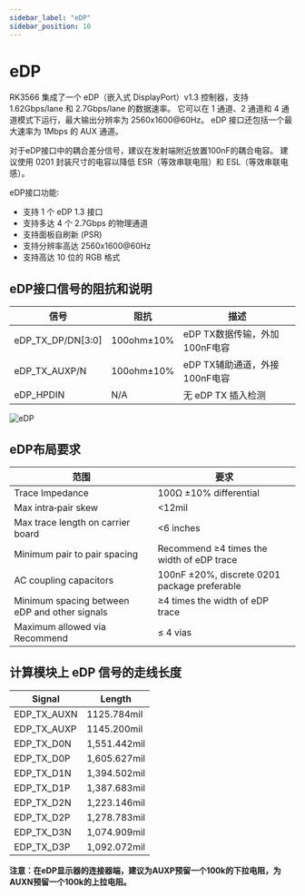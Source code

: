 ```yaml
---
sidebar_label: "eDP"
sidebar_position: 10
---
```


# eDP

RK3566 集成了一个 eDP（嵌入式 DisplayPort）v1.3 控制器，支持 1.62Gbps/lane 和 2.7Gbps/lane 的数据速率。 它可以在 1 通道、2 通道和 4 通道模式下运行，最大输出分辨率为 2560x1600@60Hz。 eDP 接口还包括一个最大速率为 1Mbps 的 AUX 通道。

对于eDP接口中的耦合差分信号，建议在发射端附近放置100nF的耦合电容。 建议使用 0201 封装尺寸的电容以降低 ESR（等效串联电阻）和 ESL（等效串联电感）。

eDP接口功能꞉

- 支持 1 个 eDP 1.3 接口
- 支持多达 4 个 2.7Gbps 的物理通道
- 支持面板自刷新 (PSR)
- 支持分辨率高达 2560x1600@60Hz
- 支持高达 10 位的 RGB 格式

## eDP接口信号的阻抗和说明

| 信号              | 阻抗       | 描述                          |
| ----------------- | ---------- | ----------------------------- |
| eDP_TX_DP/DN[3꞉0] | 100ohm±10% | eDP TX数据传输，外加100nF电容 |
| eDP_TX_AUXP/N     | 100ohm±10% | eDP TX辅助通道，外接100nF电容 |
| eDP_HPDIN         | N/A        | 无 eDP TX 插入检测            |

![eDP](/img/cm3/edp-design.webp)

## eDP布局要求

| 范围                                          | 要求                                         |
| --------------------------------------------- | -------------------------------------------- |
| Trace Impedance                               | 100Ω ±10% differential                       |
| Max intra‑pair skew                           | <12mil                                       |
| Max trace length on carrier board             | <6 inches                                    |
| Minimum pair to pair spacing                  | Recommend ≥4 times the width of eDP trace    |
| AC coupling capacitors                        | 100nF ±20%, discrete 0201 package preferable |
| Minimum spacing between eDP and other signals | ≥4 times the width of eDP trace              |
| Maximum allowed via Recommend                 | ≤ 4 vias                                     |

## 计算模块上 eDP 信号的走线长度

| Signal      | Length       |
| ----------- | ------------ |
| EDP_TX_AUXN | 1125.784mil  |
| EDP_TX_AUXP | 1145.200mil  |
| EDP_TX_D0N  | 1,551.442mil |
| EDP_TX_D0P  | 1,605.627mil |
| EDP_TX_D1N  | 1,394.502mil |
| EDP_TX_D1P  | 1,387.683mil |
| EDP_TX_D2N  | 1,223.146mil |
| EDP_TX_D2P  | 1,278.783mil |
| EDP_TX_D3N  | 1,074.909mil |
| EDP_TX_D3P  | 1,092.072mil |

**注意：在eDP显示器的连接器端，建议为AUXP预留一个100k的下拉电阻，为AUXN预留一个100k的上拉电阻。**

